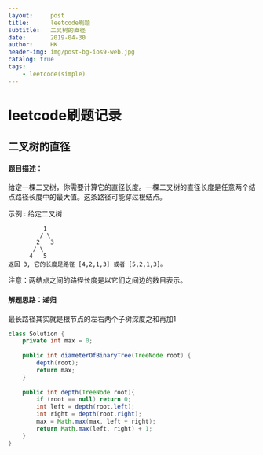 ```yaml
---
layout:     post
title:      leetcode刷题
subtitle:   二叉树的直径
date:       2019-04-30
author:     HK
header-img: img/post-bg-ios9-web.jpg
catalog: true
tags:
    - leetcode(simple)
---
```

# leetcode刷题记录
## 二叉树的直径

#### 题目描述：
给定一棵二叉树，你需要计算它的直径长度。一棵二叉树的直径长度是任意两个结点路径长度中的最大值。这条路径可能穿过根结点。

示例 :
    给定二叉树

              1
             / \
            2   3
           / \     
          4   5    
    返回 3, 它的长度是路径 [4,2,1,3] 或者 [5,2,1,3]。

注意：两结点之间的路径长度是以它们之间边的数目表示。

#### 解题思路：递归
最长路径其实就是根节点的左右两个子树深度之和再加1
```java
class Solution {
    private int max = 0;
    
    public int diameterOfBinaryTree(TreeNode root) {
        depth(root);
        return max;
    }
    
    public int depth(TreeNode root){
        if (root == null) return 0;
        int left = depth(root.left);
        int right = depth(root.right);
        max = Math.max(max, left + right);
        return Math.max(left, right) + 1;
    }
}
```
